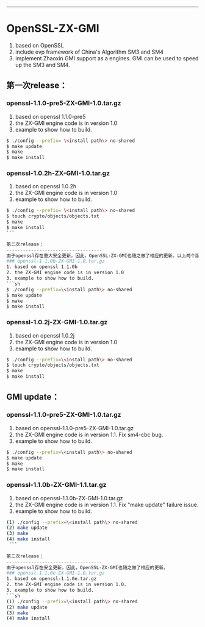 *********************************************************************************************************** 
OpenSSL-ZX-GMI 
===================================
1. based on OpenSSL
2. include evp framework of China's Algorithm SM3 and SM4
3. implement Zhaoxin GMI support as a engines. GMI can be used to speed up the SM3 and SM4.
  

第一次release：
-----------------------------------
### openssl-1.1.0-pre5-ZX-GMI-1.0.tar.gz
1. based on openssl 1.1.0-pre5
2. the ZX-GMI engine code is in version 1.0
3. example to show how to build.
```sh
$ ./config --prefix= \<install path\> no-shared
$ make update
$ make
$ make install
```
### openssl-1.0.2h-ZX-GMI-1.0.tar.gz
1. based on openssl 1.0.2h
2. the ZX-GMI engine code is in version 1.0
3. example to show how to build. 
```sh
$ ./config --prefix= \<install path\> no-shared
$ touch crypto/objects/objects.txt 
$ make
$ make install
```  

第二次release：
-----------------------------------
由于openssl存在重大安全更新，因此，OpenSSL-ZX-GMI也随之做了相应的更新。以上两个版本更新后对应到如下两个版本openssl-1.1.0b-ZX-GMI.tar.gz和openssl-1.0.2j-ZX-GMI-1.0.tar.gz
### openssl-1.1.0b-ZX-GMI-1.0.tar.gz
1. based on openssl 1.1.0b
2. the ZX-GMI engine code is in version 1.0
3. example to show how to build. 
```sh
$ ./config --prefix=\<install path\> no-shared
$ make update
$ make
$ make install
```

### openssl-1.0.2j-ZX-GMI-1.0.tar.gz
1. based on openssl 1.0.2j
2. the ZX-GMI engine code is in version 1.0
3. example to show how to build. 
```sh
$ ./config --prefix=\<install path\> no-shared
$ touch crypto/objects/objects.txt 
$ make
$ make install
```

## GMI update：    
### openssl-1.1.0-pre5-ZX-GMI-1.0.tar.gz
1. based on openssl-1.1.0-pre5-ZX-GMI-1.0.tar.gz
2. the ZX-GMI engine code is in version 1.1. Fix sm4-cbc bug.
3. example to show how to build. 
```sh
$ ./config --prefix=\<install path\> no-shared
$ make update
$ make
$ make install
```

### openssl-1.1.0b-ZX-GMI-1.1.tar.gz
1. based on openssl-1.1.0b-ZX-GMI-1.0.tar.gz
2. the ZX-GMI engine code is in version 1.1. Fix "make update" failure issue.
3. example to show how to build. 
```sh
(1) ./config --prefix=\<install path\> no-shared
(2) make update
(3) make
(4) make install
 ``` 
 
第三次release：
-----------------------------------
由于openssl存在安全更新，因此，OpenSSL-ZX-GMI也随之做了相应的更新。
### openssl-1.1.0e-ZX-GMI-1.0.tar.gz
1. based on openssl-1.1.0e.tar.gz
2. the ZX-GMI engine code is in version 1.0. 
3. example to show how to build. 
```sh
(1) ./config --prefix=\<install path\> no-shared
(2) make update
(3) make
(4) make install
```
